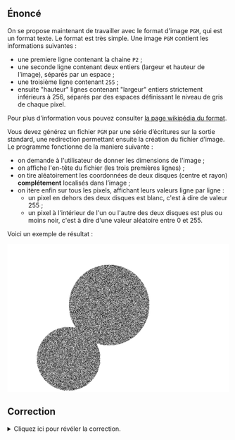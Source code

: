 ## Énoncé

On se propose maintenant de travailler avec le format d'image `PGM`, qui est un format texte.
Le format est très simple. Une image `PGM` contient les informations suivantes :

- une premiere ligne contenant la chaine `P2` ;
- une seconde ligne contenant deux entiers (largeur et hauteur de l’image), séparés par un espace ;
- une troisième ligne contenant `255` ;
- ensuite "hauteur" lignes contenant "largeur" entiers strictement inférieurs à 256, séparés par des espaces définissant le niveau de gris de chaque pixel.

Pour plus d'information vous pouvez consulter [la page wikipédia du format](https://fr.wikipedia.org/wiki/Portable_pixmap).

Vous devez générez un fichier `PGM` par une série d’écritures sur la sortie standard, une redirection permettant ensuite la création du fichier d’image.
Le programme fonctionne de la maniere suivante  :

- on demande à l'utilisateur de donner les dimensions de l'image ;
- on affiche l'en-tête du fichier (les trois premières lignes) ;
- on tire aléatoirement les coordonnées de deux disques (centre et rayon) **complétement** localisés dans l’image ;
- on itère enfin sur tous les pixels, affichant leurs valeurs ligne par ligne :
  - un pixel en dehors des deux disques est blanc, c'est à dire de valeur 255 ;
  - un pixel à l'intérieur de l'un ou l'autre des deux disques est plus ou moins noir, c'est à dire d'une valeur aléatoire entre 0 et 255.

Voici un exemple de résultat :

![exemple de resultat](exemple.png)

## Correction
<details markdown="1">
<summary>Cliquez ici pour révéler la correction.</summary>
Voici le code d'une correction possible :
```python
#!/usr/bin/env python3
"""Mini projet Images PGM"""
from random import randint, seed
from collections import namedtuple

from svg import Point

# Définition d'un disque : un point et un rayon
Disque = namedtuple("Disque", "centre rayon")


def contient(disque, point):
    """Fonction qui determine si un point est contenu dans un disque"""
    difference_abscisses = point.x - disque.centre.x
    difference_ordonnees = point.y - disque.centre.y
    distance_carree = (
        difference_abscisses * difference_abscisses
        + difference_ordonnees * difference_ordonnees
    )
    return distance_carree <= disque.rayon * disque.rayon


def tire_disque(largeur, hauteur):
    """Tire aléatoirement un disque complètement inclus dans une image de la taille donnée"""

    # On veut un cercle avec un rayon minimum de 20% de la
    # plus petite dimension de l'image.
    rayon_min = min(largeur * 0.2, hauteur * 0.2)

    # On tire le centre
    centre = Point(
        randint(rayon_min, largeur - rayon_min), randint(rayon_min, hauteur - rayon_min)
    )

    # On tire ensuite le rayon
    rayon_max = min(largeur - centre.x, centre.x, hauteur - centre.y, centre.y)
    rayon = randint(rayon_min, rayon_max)

    return Disque(centre, rayon)


def affiche_entete(largeur, hauteur):
    """Affichage de l'entête pgm sur stdout"""
    print("P2")
    print(f"{largeur} {hauteur}")
    print("255")


def affiche_pixels(disque1, disque2, largeur, hauteur):
    """Calcul des pixels aléatoires et affichage sur stdout"""
    for ligne in range(hauteur):
        for colonne in range(largeur):
            point = Point(colonne, ligne)
            if contient(disque1, point) or contient(disque2, point):
                print(randint(0, 255))
            else:
                print(255)


def main():
    """Point d'entrée du programme"""
    # À décommenter pour de l'aléatoire "controlé"
    # seed(41)

    # On demande à l'utilisateur la taille de l'image
    larg = int(input())
    haut = int(input())

    # On tire deux disque aléatoires
    d1 = tire_disque(larg, haut)
    d2 = tire_disque(larg, haut)

    # On affiche l'image
    affiche_entete(larg, haut)
    affiche_pixels(d1, d2, larg, haut)


if __name__ == "__main__":
    main()
```
</details>

## Exercices

- [Boucles for](/2-iterations/travaux-pratiques/05-convertisseur/exercices/01-boucles-for/index.html)
- [Le hasard fait bien les choses](/2-iterations/travaux-pratiques/06-images-pgm/exercices/01-le-hasard-fait-bien-les-choses/index.html)
